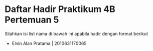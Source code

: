 # Daftar Hadir Praktikum 4B Pertemuan 5
Silahkan isi list nama di bawah ini apabila hadir dengan format berikut

- Elvin Alan Pratama | 2010631170065
